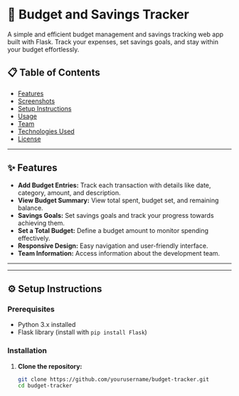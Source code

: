 # 💸 Budget and Savings Tracker

A simple and efficient budget management and savings tracking web app built with Flask. Track your expenses, set savings goals, and stay within your budget effortlessly.

## 📋 Table of Contents
- [Features](#features)
- [Screenshots](#screenshots)
- [Setup Instructions](#setup-instructions)
- [Usage](#usage)
- [Team](#team)
- [Technologies Used](#technologies-used)
- [License](#license)

---

## ✨ Features

- **Add Budget Entries:** Track each transaction with details like date, category, amount, and description.
- **View Budget Summary:** View total spent, budget set, and remaining balance.
- **Savings Goals:** Set savings goals and track your progress towards achieving them.
- **Set a Total Budget:** Define a budget amount to monitor spending effectively.
- **Responsive Design:** Easy navigation and user-friendly interface.
- **Team Information:** Access information about the development team.

---

---

## ⚙️ Setup Instructions

### Prerequisites
- Python 3.x installed
- Flask library (install with `pip install Flask`)

### Installation
1. **Clone the repository:**
   ```bash
   git clone https://github.com/yourusername/budget-tracker.git
   cd budget-tracker
